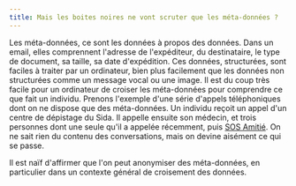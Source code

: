 ```yaml
---
title: Mais les boites noires ne vont scruter que les méta-données ?
---
```


Les méta-données, ce sont les données à propos des données. Dans un email, elles comprennent l'adresse de l'expéditeur, du destinataire, le type de document, sa taille, sa date d'expédition. Ces données, structurées,  sont faciles à traiter par un ordinateur, bien plus facilement que les données non structurées comme un message vocal ou une image. Il est du coup très facile pour un ordinateur de croiser les méta-données pour comprendre ce que fait un individu. Prenons l'exemple d'une série d'appels téléphoniques dont on ne dispose que des méta-données. Un individu reçoit un appel d'un centre de dépistage du Sida. Il appelle ensuite son médecin, et trois personnes dont une seule qu'il a appelée récemment, puis [SOS Amitié][14]. On ne sait rien du contenu des conversations, mais on devine aisément ce qui se passe.

Il est naïf d'affirmer que l'on peut anonymiser des méta-données, en particulier dans un contexte général de croisement des données.


[14]: https://www.sos-amitie.org
